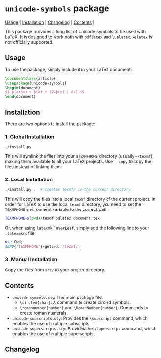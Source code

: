 # `unicode-symbols` package

[Usage](#usage) | [Installation](#installation) | [Changelog](#changelog) | [Contents](#contents) |

This package provides a long list of Unicode symbols to be used with LaTeX.
It is designed to work both with `pdflatex` and `lualatex`. `xelatex` is not officially supported.

## Usage

To use the package, simply include it in your LaTeX document:

```tex
\documentclass{article}
\usepackage{unicode-symbols}
\begin{document}
$$ ϕ(x+∆x) ≈ ϕ(x) + ⟨∇ₓϕ(x) ∣ ∆x⟩ $$
\end{document}
```

## Installation

There are two options to install the package:

### 1. Global Installation

  ```bash
  ./install.py
  ```

This will symlink the files into your `$TEXMFHOME` directory (usually `~/texmf`), making them available to all your LaTeX projects. Use `--copy` to copy the files instead of linking them.

### 2. Local Installation

```bash
./install.py .  # creates texmf/ in the current directory
```

This will copy the files into a local `texmf` directory of the current project.
In order for LaTeX to use the local `texmf` directory, you need to set the `TEXMFHOME` environment variable to the correct path.

```bash
TEXMFHOME=$(pwd)/texmf pdlatex document.tex
```

Or, when using `latexmk` / `OverLeaf`, simply add the following line to your `.latexmkrc` file:

```perl
use Cwd;
$ENV{'TEXMFHOME'}=getcwd.'/texmf/';
```

### 3. Manual Installation

Copy the files from `src/` to your project directory.

## Contents

- `unicode-symbols.sty`: The main package file.
  - `\circled{char}`: A command to create circled symbols.
  - `\romannumber{number}` and `\RomanNumber{number}`: Commands to create roman numerals.
- `unicode-subscripts.sty`: Provides the `\subscript` command, which enables the use of multiple subscripts.
- `unicode-superscripts.sty`: Provides the `\superscript` command, which enables the use of multiple superscripts.

## Changelog
